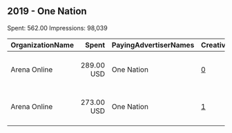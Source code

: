 ## 2019 - One Nation 
Spent: 562.00
Impressions: 98,039

|OrganizationName|Spent|PayingAdvertiserNames|CreativeUrls|Impressions|Genders|AgeBrackets|CountryCodes|BillingAddresses|CandidateBallotInformation|
|:---|---:|:---|:---|---:|:---|:---|:---|:---|:---|
|Arena Online|289.00 USD|One Nation|[0](https://www.snap.com/political-ads/asset/1da3675550b8cde52c591af8c4da23a4fadd3d7b45cb9e44ea213b7d4c07b0a0?mediaType=mp4)|52,065|||united states|"1780 Sequoia Vista Cir,Salt Lake City,84104,US"||
|Arena Online|273.00 USD|One Nation|[1](https://www.snap.com/political-ads/asset/6fa6953f13c2a7ff10d55c66d540a907ac38c6757103b044d4543fda8761b07b?mediaType=mp4)|45,974|||united states|"1780 Sequoia Vista Cir,Salt Lake City,84104,US"||
